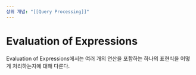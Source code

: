 ```yaml
---
상위 개념: "[[Query Processing]]"
---
```

# Evaluation of Expressions
Evaluation of Expressions에서는 여러 개의 연산을 포함하는 하나의 표현식을 어떻게 처리하는지에 대해 다룬다.
